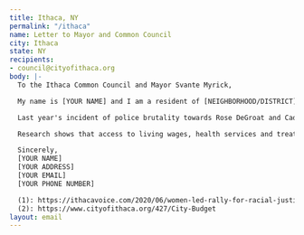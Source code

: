 ```yaml
---
title: Ithaca, NY
permalink: "/ithaca"
name: Letter to Mayor and Common Council
city: Ithaca
state: NY
recipients:
- council@cityofithaca.org
body: |-
  To the Ithaca Common Council and Mayor Svante Myrick,

  My name is [YOUR NAME] and I am a resident of [NEIGHBORHOOD/DISTRICT]. I write to implore you to meaningfully restrict the Ithaca Police Department’s $12.78 million budget immediately. These funds would be better allocated towards services proven to more effectively promote a safe and equitable community, such as community mental health services, substance abuse treatment services, education, affordable housing programs, and more.

  Last year's incident of police brutality towards Rose DeGroat and Cadji Ferguson on the Commons highlighted some of the issues with the IPD. In a recent statement to the Ithaca Voice (1), Mayor Myrick said he has "spent the last 9 years locked in a battle over the size and purpose of the Ithaca Police Department" and expressed a desire to divert funds towards services like those listed above. However, the final budgets for the city of Ithaca from 2012 to 2020 show that the Police Department budget has increased from $11.4 millon to $12.78 million (2) and, moreover, the Mayor's proposed budgets have closely matched these figures. With recent public support for defunding the police, the time is right for Ithaca to reduce the budget of the IPD.

  Research shows that access to living wages, health services and treatment, educational opportunity, and stable housing are far more successful at promoting community safety than policing and prisons. Police “reform” is not enough. As such, I demand a meaningful reallocation of police department funds towards education, healthcare, and social programs.

  Sincerely,
  [YOUR NAME]
  [YOUR ADDRESS]
  [YOUR EMAIL]
  [YOUR PHONE NUMBER]

  (1): https://ithacavoice.com/2020/06/women-led-rally-for-racial-justice-draws-c  rowd-to-downtown-ithaca-as-protests-continue/
  (2): https://www.cityofithaca.org/427/City-Budget
layout: email
---
```


